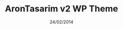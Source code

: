 ---
title: AronTasarim v2 WP Theme
date: 24/02/2014
categories: 
  - WordPress Themes
tags:
  - HTML
  - CSS
  - JavaScript
  - PHP
images: /assets/20220328163608-d7358l3-43029525-e818-4ff9-82d1-4386931699b7.png
madefor: https://arontasarim.com
---